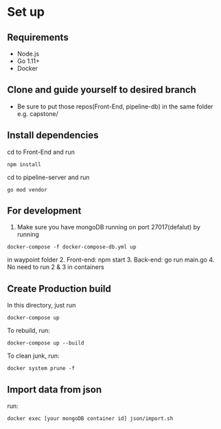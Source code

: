 # Set up

## Requirements

- Node.js
- Go 1.11+
- Docker

## Clone and guide yourself to desired branch
- Be sure to put those repos(Front-End, pipeline-db) in the same folder e.g. capstone/

## Install dependencies

cd to Front-End and run
```
npm install
```

cd to pipeline-server and run
```
go mod vendor
```

## For development

1.  Make sure you have mongoDB running on port 27017(defalut) by running
```
docker-compose -f docker-compose-db.yml up
```
in waypoint folder
2.  Front-end: npm start
3.  Back-end: go run main.go
4.  No need to run 2 & 3 in containers

## Create Production build

In this directory, just run
```
docker-compose up
```

To rebuild, run:
```
docker-compose up --build
```

To clean junk, run:
```
docker system prune -f
```

## Import data from json
run:
```
docker exec [your mongoDB container id] json/import.sh
```
